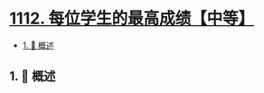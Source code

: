 # [1112. 每位学生的最高成绩【中等】](https://github.com/tnotesjs/TNotes.leetcode/tree/main/notes/1112.%20%E6%AF%8F%E4%BD%8D%E5%AD%A6%E7%94%9F%E7%9A%84%E6%9C%80%E9%AB%98%E6%88%90%E7%BB%A9%E3%80%90%E4%B8%AD%E7%AD%89%E3%80%91)

<!-- region:toc -->

- [1. 📝 概述](#1--概述)

<!-- endregion:toc -->

## 1. 📝 概述
